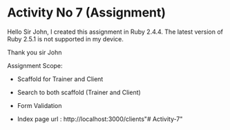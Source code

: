 # Activity No 7 (Assignment)

Hello Sir John, I created this assignment in Ruby 2.4.4. The latest version of Ruby 2.5.1 is not supported in my device.

Thank you sir John

Assignment Scope:

* Scaffold for Trainer and Client

* Search to both scaffold (Trainer and Client)

* Form Validation

* Index page url : http://localhost:3000/clients"# Activity-7" 
